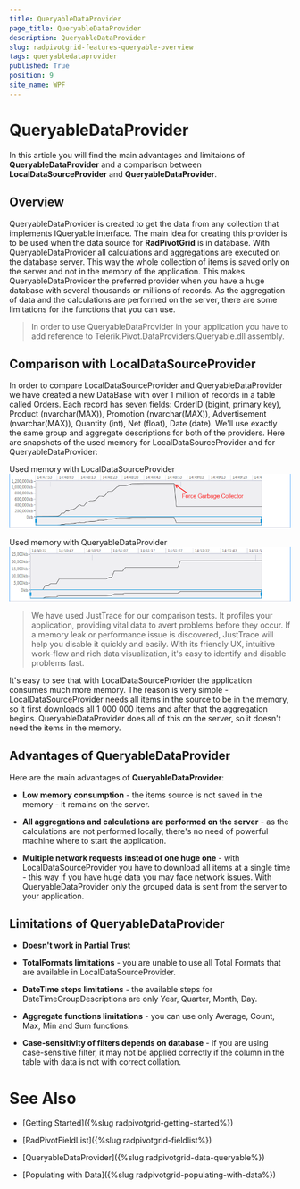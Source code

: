 ```yaml
---
title: QueryableDataProvider
page_title: QueryableDataProvider
description: QueryableDataProvider
slug: radpivotgrid-features-queryable-overview
tags: queryabledataprovider
published: True
position: 9
site_name: WPF
---
```


# QueryableDataProvider



In this article you will find the main advantages and limitaions of __QueryableDataProvider__ and a comparison between __LocalDataSourceProvider__
      and __QueryableDataProvider__.
    

## Overview

QueryableDataProvider is created to get the data from any collection that implements IQueryable interface. The main idea for creating this provider is to be used when the data source for
          __RadPivotGrid__ is in database. With QueryableDataProvider all calculations and aggregations are executed on the database server. This way the whole collection of items is
          saved only on the server and not in the memory of the application. This makes QueryableDataProvider the preferred provider when you have a huge database with several thousands or millions of records.
          As the aggregation of data and the calculations are performed on the server, there are some limitations for the functions that you can use.
        

>In order to use QueryableDataProvider in your application you have to add reference to Telerik.Pivot.DataProviders.Queryable.dll assembly.
          

## Comparison with LocalDataSourceProvider

In order to compare LocalDataSourceProvider and QueryableDataProvider we have created a new DataBase with over 1 million of records in a table called Orders. Each record has seven fields:
          OrderID (bigint, primary key), Product (nvarchar(MAX)), Promotion (nvarchar(MAX)), Advertisement (nvarchar(MAX)), Quantity (int), Net (float), Date (date). We'll use exactly the same group and aggregate
          descriptions for both of the providers. Here are snapshots of the used memory for LocalDataSourceProvider and for QueryableDataProvider:
        

Used memory with LocalDataSourceProvider![Rad Pivot Grid Features Queryable Overview 01](images/RadPivotGrid_Features_Queryable_Overview_01.png)

Used memory with QueryableDataProvider![Rad Pivot Grid Features Queryable Overview 02](images/RadPivotGrid_Features_Queryable_Overview_02.png)

>We have used JustTrace for our comparison tests. It profiles your application, providing vital data to avert problems before they occur. 
            If a memory leak or performance issue is discovered, JustTrace will help you disable it quickly and easily. With its friendly UX, intuitive work-flow and rich data visualization, it's easy to identify and disable problems fast.
          

It's easy to see that with LocalDataSourceProvider the application consumes much more memory. The reason is very simple - LocalDataSourceProvider needs all items in the source to be in the memory, so it first downloads all 1 000 000 items
          and after that the aggregation begins. QueryableDataProvider does all of this on the server, so it doesn't need the items in the memory.
        

## Advantages of QueryableDataProvider

Here are the main advantages of __QueryableDataProvider__:
        

* __Low memory consumption__ - the items source is not saved in the memory - it remains on the server.
            

* __All aggregations and calculations are performed on the server__ - as the calculations are not performed locally, there's no need of powerful machine where to start the application.
            

* __Multiple network requests instead of one huge one__ - with LocalDataSourceProvider you have to download all items at a single time - this way if you have huge data you may face network issues.
              With QueryableDataProvider only the grouped data is sent from the server to your application.
            

## Limitations of QueryableDataProvider



* __Doesn't work in Partial Trust__

* __TotalFormats limitations__ - you are unable to use all Total Formats that are available in LocalDataSourceProvider.
            

* __DateTime steps limitations__ - the available steps for DateTimeGroupDescriptions are only Year, Quarter, Month, Day.
            

* __Aggregate functions limitations__ - you can use only Average, Count, Max, Min and Sum functions.
            

* __Case-sensitivity of filters depends on database__ - if you are using case-sensitive filter, it may not be applied correctly if the column in the table
              with data is not with correct collation.
            

# See Also

 * [Getting Started]({%slug radpivotgrid-getting-started%})

 * [RadPivotFieldList]({%slug radpivotgrid-fieldlist%})

 * [QueryableDataProvider]({%slug radpivotgrid-data-queryable%})

 * [Populating with Data]({%slug radpivotgrid-populating-with-data%})
